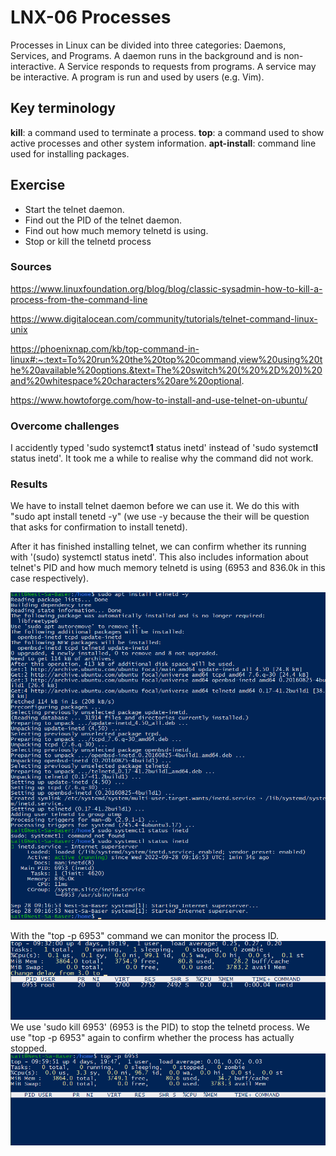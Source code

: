 # LNX-06 Processes
Processes in Linux can be divided into three categories: Daemons, Services, and Programs.
A daemon runs in the background and is non-interactive. A Service responds to requests from programs. A service may be interactive. A program is run and used by users (e.g. Vim).


## Key terminology
**kill**: a command used to terminate a process.
**top**: a command used to show active processes and other system information. 
**apt-install**: command line used for installing packages.

## Exercise
- Start the telnet daemon.
- Find out the PID of the telnet daemon.
- Find out how much memory telnetd is using.
- Stop or kill the telnetd process

### Sources
https://www.linuxfoundation.org/blog/blog/classic-sysadmin-how-to-kill-a-process-from-the-command-line

https://www.digitalocean.com/community/tutorials/telnet-command-linux-unix

https://phoenixnap.com/kb/top-command-in-linux#:~:text=To%20run%20the%20top%20command,view%20using%20the%20available%20options.&text=The%20switch%20(%20%2D%20)%20and%20whitespace%20characters%20are%20optional.

https://www.howtoforge.com/how-to-install-and-use-telnet-on-ubuntu/

### Overcome challenges
I accidently typed 'sudo systemct**1** status inetd' instead of 'sudo systemct**l** status inetd'. It took me a while to realise why the command did not work.

### Results


We have to install telnet daemon before we can use it. We do this with "sudo apt install tenetd -y" (we use -y because the their will be question that asks for confirmation to install tenetd).

After it has finished installing telnet, we can confirm whether its running with '(sudo) systemctl status inetd'.
This also includes information about telnet's PID and how much memory telnetd is using (6953 and 836.0k in this case respectively).


![vraag1](..\00_includes\LNX\LNX-06-01.png)

With the "top -p 6953" command we can monitor the process ID.
![vraag2](..\00_includes\LNX\LNX-06-02.png)
We use 'sudo kill 6953' (6953 is the PID) to stop the telnetd process. We use "top -p 6953" again to confirm whether the process has actually stopped.  
![vraag3](..\00_includes\LNX\LNX-06-03.png)